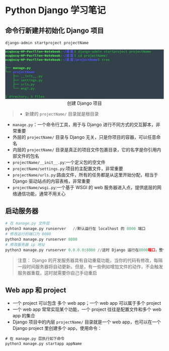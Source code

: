 # Python Django 学习笔记

## 命令行新建并初始化 Django 项目

``` shell
django-admin startproject projectName
```

<div align=center>
<img src='./images/djangoproject.jpg'/><br/>创建 Django 项目
</div>

> * 新建的 `projectName/` 目录就是根目录

* `manage.py`：一个命令行工具，用于与 Django 进行不同方式的交互脚本，非常重要
* 外层的 `projectName/` 目录与 Django 无关，只是你项目的容器，可以任意命名
* 内层的 `projectName/` 目录是真正的项目文件包裹目录，它的名字是你引用内部文件的包名
* `projectName/__init__.py`:一个定义包的空文件
* `projectName/settings.py`:项目的主配置文件，非常重要
* `projectName/urls.py`:路由文件，所有的任务都是从这里开始分配，相当于 Django 驱动站点的内容表格，非常重要
* `projectName/wsgi.py`:一个基于 WSGI 的 web 服务器进入点，提供底层的网络通信功能，通常不用关心

## 启动服务器

``` python
# 在 manage.py 文件层
pyhton3 manage.py runserver   //默认运行在 localhost 的 8000 端口
# 修改运行的端口为 8080
python3 manage.py runserver 8080
# 修改服务器 ip 地址
python3 manage.py runserver 0.0.0.0:8000 //这时 Django 运行在8000端口，整个局域网内都将可以访问站点，而不只是是本机
```
 
> 注意： Django 的开发服务器具有自动重载功能，当你的代码有修改，每隔一段时间服务器将自动更新。但是，有一些例如增加文件的动作，不会触发服务器重载，这时就需要你自己手动重启

## Web app 和 project 

* 一个 project 可以包含 多个 web app；一个 web app 可以属于多个 project
* 一个 web app 常常实现某个功能，一个 project 往往是配置文件和多个 web app 的集合
* Django 项目中的内层 `projectName/` 目录就是一个 web app，也可以在一个 Django project 里创建多个 app，使用命令：
``` shell
# 在 manage.py 层执行如下命令
python3 manage.py startapp appName
```

<div align=center>
  <img src='./images/appName.jpg/></br>在 project 里新创建一个 app
</div>
